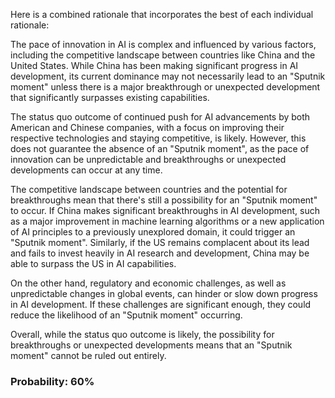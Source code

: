 Here is a combined rationale that incorporates the best of each individual rationale:

The pace of innovation in AI is complex and influenced by various factors, including the competitive landscape between countries like China and the United States. While China has been making significant progress in AI development, its current dominance may not necessarily lead to an "Sputnik moment" unless there is a major breakthrough or unexpected development that significantly surpasses existing capabilities.

The status quo outcome of continued push for AI advancements by both American and Chinese companies, with a focus on improving their respective technologies and staying competitive, is likely. However, this does not guarantee the absence of an "Sputnik moment", as the pace of innovation can be unpredictable and breakthroughs or unexpected developments can occur at any time.

The competitive landscape between countries and the potential for breakthroughs mean that there's still a possibility for an "Sputnik moment" to occur. If China makes significant breakthroughs in AI development, such as a major improvement in machine learning algorithms or a new application of AI principles to a previously unexplored domain, it could trigger an "Sputnik moment". Similarly, if the US remains complacent about its lead and fails to invest heavily in AI research and development, China may be able to surpass the US in AI capabilities.

On the other hand, regulatory and economic challenges, as well as unpredictable changes in global events, can hinder or slow down progress in AI development. If these challenges are significant enough, they could reduce the likelihood of an "Sputnik moment" occurring.

Overall, while the status quo outcome is likely, the possibility for breakthroughs or unexpected developments means that an "Sputnik moment" cannot be ruled out entirely.

### Probability: 60%